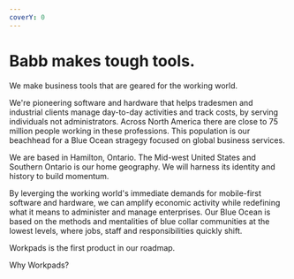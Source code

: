 ```yaml
---
coverY: 0
---
```


# Babb makes tough tools.

We make business tools that are geared for the working world.

We're pioneering software and hardware that helps tradesmen and industrial clients manage day-to-day activities and track costs, by serving individuals not administrators. Across North America there are close to 75 million people working in these professions. This population is our beachhead for a Blue Ocean stragegy focused on global business services.

We are based in Hamilton, Ontario. The Mid-west United States and Southern Ontario is our home geography. We will harness its identity and history to build momentum.&#x20;

By leverging the working world's immediate demands for mobile-first software and hardware, we can amplify economic activity while redefining what it means to administer and manage enterprises. Our Blue Ocean is based on the methods and mentalities of blue collar communities at the lowest levels, where jobs, staff and responsibilities quickly shift.

Workpads is the first product in our roadmap.

Why Workpads?
